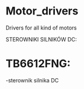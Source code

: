# Motor_drivers
Drivers for all kind of motors

STEROWNIKI SILNIKÓW DC:
# TB6612FNG:
-sterownik silnika DC
